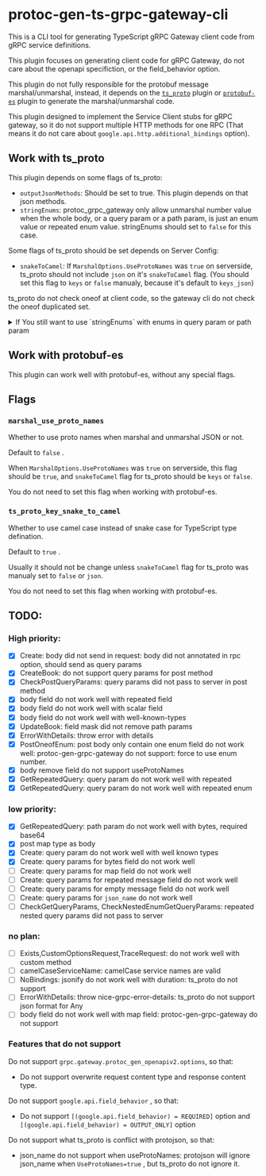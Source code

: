 # protoc-gen-ts-grpc-gateway-cli

This is a CLI tool for generating TypeScript gRPC Gateway client code from gRPC service definitions.

This plugin focuses on generating client code for gRPC Gateway, do not care about the openapi specifiction, or the field_behavior option.

This plugin do not fully responsible for the protobuf message marshal/unmarshal, instead, it depends on the [`ts_proto`](https://github.com/stephenh/ts-proto) plugin or [`protobuf-es`](https://github.com/bufbuild/protobuf-es) plugin to generate the marshal/unmarshal code.

This plugin designed to implement the Service Client stubs for gRPC gateway, so it do not support multiple HTTP methods for one RPC (That means it do not care about `google.api.http.additional_bindings` option).

## Work with ts_proto

This plugin depends on some flags of ts_proto:

- `outputJsonMethods`: Should be set to true. This plugin depends on that json methods.
- `stringEnums`: protoc_grpc_gateway only allow unmarshal number value when the whole body, or a query param or a path param, is just an enum value or repeated enum value. stringEnums should set to `false` for this case.

Some flags of ts_proto should be set depends on Server Config:

- `snakeToCamel`: If `MarshalOptions.UseProtoNames` was `true` on serverside, ts_proto should not include `json` on it's `snakeToCamel` flag. (You should set this flag to `keys` or `false` manualy, because it's default to `keys_json`)

ts_proto do not check oneof at client code, so the gateway cli do not check the oneof duplicated set.

<details>
<summary> If You still want to use `stringEnums` with enums in query param or path param</summary>

You can first use [`protoc-gen-go-json`](../protoc-gen-go-json/README.md) to generate `MarshalJSON` and `UnmarshalJSON` method for protobuf enum types. example for using `buf.gen.yaml` :

```yaml
  - local: protoc-gen-go
    out: ../server
    opt:
      - paths=source_relative
  - local: protoc-gen-go-grpc
    out: ../server
    opt:
      - paths=source_relative
  - local: protoc-gen-grpc-gateway
    out: ../server
    opt:
      - paths=source_relative
  - local: protoc-gen-go-json
    out: ../server
    opt:
      - paths=source_relative
```

Then import `GenGoJsonMarshaler` from `github.com/RyoJerryYu/protoc-gen-pluginx/pkg/gatewayx`,
and use it as the `runtime.Marshaler` instead of `runtime.JSONPb` . e.g.:

```go
gateway := runtime.NewServeMux(runtime.WithMarshalerOption(runtime.MIMEWildcard, &runtime.HTTPBodyMarshaler{
	Marshaler: &gatewayx.GenGoJsonMarshaler{
		JSONPb: runtime.JSONPb{
			MarshalOptions:   marshalOptions,
			UnmarshalOptions: unmarshalOptions,
		},
	},
}))
```

</details>

## Work with protobuf-es

This plugin can work well with protobuf-es, without any special flags.

## Flags

### `marshal_use_proto_names`

Whether to use proto names when marshal and unmarshal JSON or not.

Default to `false` . 

When `MarshalOptions.UseProtoNames` was `true` on serverside, this flag should be `true`,
and `snakeToCamel` flag for ts_proto should be `keys` or `false`.

You do not need to set this flag when working with protobuf-es.

### `ts_proto_key_snake_to_camel`

Whether to use camel case instead of snake case for TypeScript type defination.

Default to `true` .

Usually it should not be change unless `snakeToCamel` flag for ts_proto was manualy set to `false` or `json`.

You do not need to set this flag when working with protobuf-es.

## TODO: 

### High priority:

- [x] Create: body did not send in request: body did not annotated in rpc option, should send as query params
- [x] CreateBook: do not support query params for post method
- [x] CheckPostQueryParams: query params did not pass to server in post method
- [x] body field do not work well with repeated field
- [x] body field do not work well with scalar field
- [x] body field do not work well with well-known-types
- [x] UpdateBook: field mask did not remove path params
- [x] ErrorWithDetails: throw error with details
- [x] PostOneofEnum: post body only contain one enum field do not work well: protoc-gen-grpc-gateway do not support: force to use enum number.
- [x] body remove field do not support useProtoNames
- [x] GetRepeatedQuery: query param do not work well with repeated
- [x] GetRepeatedQuery: query param do not work well with repeated enum

### low priority:
- [x] GetRepeatedQuery: path param do not work well with bytes, required base64
- [x] post map type as body
- [x] Create: query param do not work well with well known types
- [x] Create: query params for bytes field do not work well
- [ ] Create: query params for map field do not work well
- [ ] Create: query params for repeated message field do not work well
- [ ] Create: query params for empty message field do not work well
- [ ] Create: query params for `json_name` do not work well
- [ ] CheckGetQueryParams, CheckNestedEnumGetQueryParams: repeated nested query params did not pass to server

### no plan:
- [ ] Exists,CustomOptionsRequest,TraceRequest: do not work well with custom method
- [ ] camelCaseServiceName: camelCase service names are valid
- [ ] NoBindings: jsonify do not work well with duration: ts_proto do not support
- [ ] ErrorWithDetails: throw nice-grpc-error-details: ts_proto do not support json format for Any
- [ ] body field do not work well with map field: protoc-gen-grpc-gateway do not support

### Features that do not support

Do not support `grpc.gateway.protoc_gen_openapiv2.options`, so that:

- Do not support overwrite request content type and response content type.

Do not support `google.api.field_behavior` , so that:

- Do not support `[(google.api.field_behavior) = REQUIRED]` option and `[(google.api.field_behavior) = OUTPUT_ONLY]` option

Do not support what ts_proto is conflict with protojson, so that:

- json_name do not support when useProtoNames: protojson will ignore json_name when `UseProtoNames=true` , but ts_proto do not ignore it.
